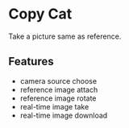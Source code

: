 # Copy Cat

Take a picture same as reference.

## Features
* camera source choose
* reference image attach
* reference image rotate
* real-time image take
* real-time image download

